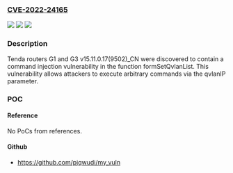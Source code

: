 ### [CVE-2022-24165](https://cve.mitre.org/cgi-bin/cvename.cgi?name=CVE-2022-24165)
![](https://img.shields.io/static/v1?label=Product&message=n%2Fa&color=blue)
![](https://img.shields.io/static/v1?label=Version&message=n%2Fa&color=blue)
![](https://img.shields.io/static/v1?label=Vulnerability&message=n%2Fa&color=brighgreen)

### Description

Tenda routers G1 and G3 v15.11.0.17(9502)_CN were discovered to contain a command injection vulnerability in the function formSetQvlanList. This vulnerability allows attackers to execute arbitrary commands via the qvlanIP parameter.

### POC

#### Reference
No PoCs from references.

#### Github
- https://github.com/pjqwudi/my_vuln

